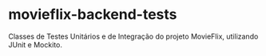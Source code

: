 # movieflix-backend-tests

Classes de Testes Unitários e de Integração do projeto MovieFlix, utilizando JUnit e Mockito.

